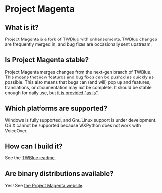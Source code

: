 # Project Magenta

## What is it?

Project Magenta is a fork of [TWBlue](http://twblue.es) with enhansements. TWBlue changes are frequently merged in, and bug fixes are occasionally sent upstream.

## Is Project Magenta stable?

Project Magenta merges changes from the next-gen branch of TWBlue. This means that new features and bug fixes can be pushed as quickly as possible. This also means that bugs can (and will) pop up and features, translations, or documentation may not be complete. It should be stable enough for daily use, but [it is provided "as is"](http://www.gnu.org/licenses/gpl-3.0.en.html).

## Which platforms are supported?

Windows is fully supported, and Gnu/Linux support is under development. OS X cannot be supported because WXPython does not work with VoiceOver.

## How can I build it?

See the [TWBlue readme](http://github.com/manuelcortez/twblue).

## Are binary distributions available?

Yes! See [the Project Magenta website](http://n6.io/magenta).
